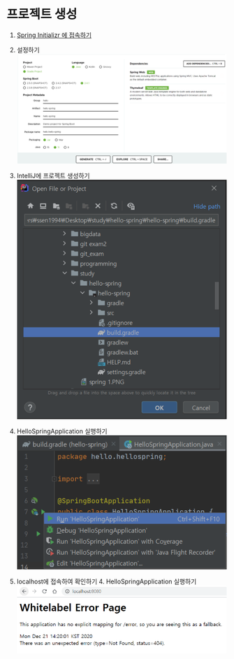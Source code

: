 # 프로젝트 생성

1.  [Spring Initializr 에 접속하기](https://start.spring.io/) <br>

2.  설정하기 <br> ![spring1](https://github.com/daldalhada/SpringbootRec1/blob/master/image/spring1.PNG) <br>
   
3.  IntelliJ에 프로젝트 생성하기 <br> ![spring2](https://github.com/daldalhada/SpringbootRec1/blob/master/image/spring2.PNG) 

4. HelloSpringApplication 실행하기 <br> ![spring4](https://github.com/daldalhada/SpringbootRec1/blob/master/image/spring4.PNG) 

5.  localhost에 접속하여 확인하기 4. HelloSpringApplication 실행하기 <br> ![spring6](https://github.com/daldalhada/SpringbootRec1/blob/master/image/spring6.PNG) 

